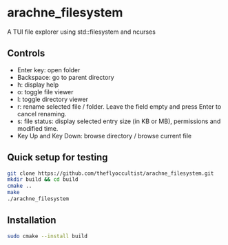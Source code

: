 # arachne_filesystem
A TUI file explorer using std::filesystem and ncurses

## Controls

- Enter key: open folder
- Backspace: go to parent directory
- h: display help
- o: toggle file viewer
- l: toggle directory viewer
- r: rename selected file / folder. Leave the field empty and press Enter to cancel renaming.
- s: file status: display selected entry size (in KB or MB), permissions and modified time.
- Key Up and Key Down: browse directory / browse current file

## Quick setup for testing

```bash
git clone https://github.com/theflyoccultist/arachne_filesystem.git
mkdir build && cd build
cmake ..
make
./arachne_filesystem
```

## Installation

```bash
sudo cmake --install build
```
